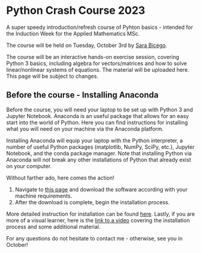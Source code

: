 # Python Crash Course 2023

A super speedy introduction/refresh course of Pyhton basics - intended for the Induction Week for the Applied Mathematics MSc. 

The course will be held on Tuesday, October 3rd by [Sara Bicego](https://sites.google.com/view/s-bicego/home). 

The course will be an interactive hands-on exercise session, covering Python 3 basics, including algebra for vectors/matrices and how to solve linear/nonlinear systems of equations. The material will be uploaded here. This page will be subject to changes.

## Before the course - Installing Anaconda
Before the course, you will need your laptop to be set up with Python 3 and Jupyter Notebook. Anaconda is an useful package that allows for an easy start into the world of Python. Here you can find instructions for installing what you will need on your machine via the Anaconda platform. 

Installing Anaconda will equip your laptop with the Python interpreter, a number of useful Python packages (matplotlib, NumPy, SciPy, etc.), 
Jupyter Notebook, and the conda package manager. Note that installing Python via Anaconda will not break any other installations of Python that already exist on your computer. 

Without farther ado, here comes the action!
1. Navigate to [this page](https://www.anaconda.com/download/) and download the software according with your machine requirements.
2. After the download is complete, begin the installation process.

More detailed instruction for installation can be found [here](https://www.pythonlikeyoumeanit.com/Module1_GettingStartedWithPython/Installing_Python.html#:~:text=Installing%20the%20Anaconda%20platform%20will,matplotlib%2C%20NumPy%2C%20and%20SciPy.).
Lastly, if you are more of a visual learner, here is the [link to a video](https://learning.anaconda.cloud/get-started-with-anaconda?next=%2Fget-started-with-anaconda%2F18199) covering the installation process and some additional material.

For any questions do not hesitate to contact me - otherwise, see you in October! 






